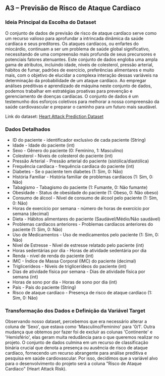## A3 – Previsão de Risco de Ataque Cardíaco

### Ideia Principal da Escolha do Dataset

O conjunto de dados de previsão de risco de ataque cardíaco serve como um recurso valioso para aprofundar a intrincada dinâmica da saúde cardíaca e seus preditores. Os ataques cardíacos, ou enfartes do miocárdio, continuam a ser um problema de saúde global significativo, necessitando de uma compreensão mais profunda de seus precursores e potenciais fatores atenuantes. Este conjunto de dados engloba uma ampla gama de atributos, incluindo idade, níveis de colesterol, pressão arterial, hábitos de fumar, padrões de exercício, preferências alimentares e muito mais, com o objetivo de elucidar a complexa interação dessas variáveis na determinação da probabilidade de um ataque cardíaco. Ao empregar análises preditivas e aprendizado de máquina neste conjunto de dados, podemos trabalhar em estratégias proativas para prevenção e gerenciamento de doenças cardíacas. O conjunto de dados é um testemunho dos esforços coletivos para melhorar a nossa compreensão da saúde cardiovascular e preparar o caminho para um futuro mais saudável.

Link do dataset: [Heart Attack Prediction Dataset](https://www.kaggle.com/datasets/iamsouravbanerjee/heart-attack-prediction-dataset)

### Dados Detalhados

- ID do paciente - identificador exclusivo de cada paciente (String)
- Idade - Idade do paciente (int)
- Sexo - Gênero do paciente (0: Feminino, 1: Masculino)
- Colesterol - Níveis de colesterol do paciente (int)
- Pressão Arterial - Pressão arterial do paciente (sistólica/diastólica)
- Frequência cardíaca - frequência cardíaca do paciente (int)
- Diabetes - Se o paciente tem diabetes (1: Sim, 0: Não)
- História Familiar - História familiar de problemas cardíacos (1: Sim, 0: Não)
- Tabagismo - Tabagismo do paciente (1: Fumante, 0: Não fumante)
- Obesidade - Status de obesidade do paciente (1: Obeso, 0: Não obeso)
- Consumo de álcool - Nível de consumo de álcool pelo paciente (1: Sim, 0: Não)
- Horas de exercício por semana - número de horas de exercício por semana (decimal)
- Dieta - Hábitos alimentares do paciente (Saudável/Médio/Não saudável)
- Problemas cardíacos anteriores - Problemas cardíacos anteriores do paciente (1: Sim, 0: Não)
- Uso de Medicamentos - Uso de medicamentos pelo paciente (1: Sim, 0: Não)
- Nível de Estresse - Nível de estresse relatado pelo paciente (int)
- Horas sedentárias por dia - Horas de atividade sedentária por dia
- Renda - nível de renda do paciente (int)
- IMC - Índice de Massa Corporal (IMC) do paciente (decimal)
- Triglicerídeos - Níveis de triglicerídeos do paciente (int)
- Dias de atividade física por semana - Dias de atividade física por semana (int)
- Horas de sono por dia - Horas de sono por dia (int)
- País - País do paciente (String)
- Risco de ataque cardíaco - Presença de risco de ataque cardíaco (1: Sim, 0: Não)

### Transformação dos Dados e Definição da Variável Target

Observando nosso dataset, percebemos que era necessário alterar a coluna de 'Sexo', que estava como 'Masculino/Feminino' para '0/1'. Outra mudança que obtemos por fazer foi de excluir as colunas 'Continente' e 'Hemisfério', elas geram muita redudância para o que queremos realizar no projeto. O conjunto de dados culmina em um recurso de classificação binária crucial que denota a presença ou ausência de risco de ataque cardíaco, fornecendo um recurso abrangente para análise preditiva e pesquisa em saúde cardiovascular. Por isso, decidimos que a variável alvo para o desenvolvimento do projeto será a coluna "Risco de Ataque Cardíaco" (Heart Attack Risk).
